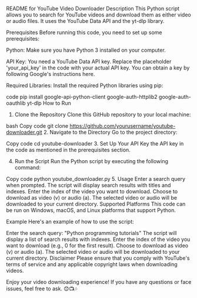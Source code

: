 README for YouTube Video Downloader
Description
This Python script allows you to search for YouTube videos and download them as either video or audio files. It uses the YouTube Data API and the yt-dlp library.

Prerequisites
Before running this code, you need to set up some prerequisites:

Python: Make sure you have Python 3 installed on your computer.

API Key: You need a YouTube Data API key. Replace the placeholder 'your_api_key' in the code with your actual API key. You can obtain a key by following Google's instructions here.

Required Libraries: Install the required Python libraries using pip:

code
pip install google-api-python-client google-auth-httplib2 google-auth-oauthlib yt-dlp
How to Run
1. Clone the Repository
Clone this GitHub repository to your local machine:

bash
Copy code
git clone https://github.com/yourusername/youtube-downloader.git
2. Navigate to the Directory
   Go to the project directory:


 Copy code
 cd youtube-downloader
3. Set Up Your API Key
  the API key in the code as mentioned in the prerequisites section.

4. Run the Script
Run the Python script by executing the following command:

Copy code
python youtube_downloader.py
5. Usage
Enter a search query when prompted.
The script will display search results with titles and indexes.
Enter the index of the video you want to download.
Choose to download as video (v) or audio (a).
The selected video or audio will be downloaded to your current directory.
Supported Platforms
This code can be run on Windows, macOS, and Linux platforms that support Python.

Example
Here's an example of how to use the script:

Enter the search query: "Python programming tutorials"
The script will display a list of search results with indexes.
Enter the index of the video you want to download (e.g., 0 for the first result).
Choose to download as video (v) or audio (a).
The selected video or audio will be downloaded to your current directory.
Disclaimer
Please ensure that you comply with YouTube's terms of service and any applicable copyright laws when downloading videos.

Enjoy your video downloading experience! If you have any questions or face issues, feel free to ask. 😊📺🎶



